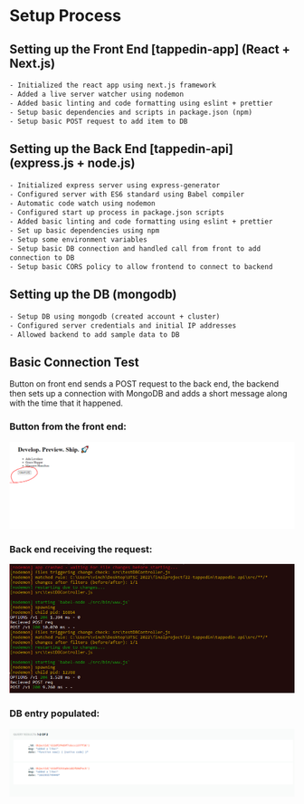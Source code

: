 # Setup Process

## Setting up the Front End [tappedin-app] (React + Next.js)
    - Initialized the react app using next.js framework
    - Added a live server watcher using nodemon
    - Added basic linting and code formatting using eslint + prettier
    - Setup basic dependencies and scripts in package.json (npm)
    - Setup basic POST request to add item to DB

## Setting up the Back End [tappedin-api] (express.js + node.js)
    - Initialized express server using express-generator
    - Configured server with ES6 standard using Babel compiler
    - Automatic code watch using nodemon
    - Configured start up process in package.json scripts
    - Added basic linting and code formatting using eslint + prettier
    - Set up basic dependencies using npm
    - Setup some environment variables
    - Setup basic DB connection and handled call from front to add connection to DB
    - Setup basic CORS policy to allow frontend to connect to backend

## Setting up the DB (mongodb)
    - Setup DB using mongodb (created account + cluster)
    - Configured server credentials and initial IP addresses
    - Allowed backend to add sample data to DB

## Basic Connection Test

Button on front end sends a POST request to the back end, the backend then sets up a connection with 
MongoDB and adds a short message along with the time that it happened.

### Button from the front end:
![Front End Button](./setup-images/frontButton.PNG)
### Back end receiving the request:
![Back end terminal](./setup-images/terminal.PNG)
### DB entry populated:
![DB](./setup-images/db.PNG)